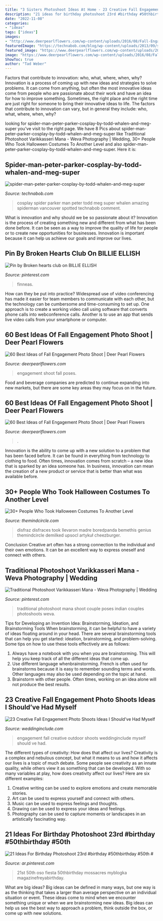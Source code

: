 ```yaml
---
title: "3 Sisters Photoshoot Ideas At Home - 23 Creative Fall Engagement Photo Shoots Ideas I Should’ve Had Myself"
description: "21 ideas for birthday photoshoot 23rd #birthday #50thbirthday #50th #"
date: "2022-11-08"
categories:
- "ideas"
tags: ["ideas"]
images:
- "http://www.deerpearlflowers.com/wp-content/uploads/2016/08/Fall-Engagement-Photo-Shoot-and-Poses-Ideas-19.jpg"
featuredImage: "https://technabob.com/blog/wp-content/uploads/2013/09/spider-man-peter-parker-cosplay-by-todd-whalen-and-meg-super-photography-3.jpg"
featured_image: "https://www.deerpearlflowers.com/wp-content/uploads/2016/08/Fall-Engagement-Photo-Shoot-and-Poses-Ideas-14.jpg"
image: "https://www.deerpearlflowers.com/wp-content/uploads/2016/08/Fall-Engagement-Photo-Shoot-and-Poses-Ideas-14.jpg"
ShowToc: true
author: "Tad Weber"
---
```



Factors that contribute to innovation: who, what, where, when, why?
Innovation is a process of coming up with new ideas and strategies to solve problems. It can come from anything, but often the most innovative ideas come from people who are passionate about their work and have an idea for how to improve something. Sometimes, the right place and the right time are just right for someone to bring their innovative ideas to life. The factors that contribute to innovation can vary, but in general they include: who, what, where, when, why?

	

		
looking for spider-man-peter-parker-cosplay-by-todd-whalen-and-meg-super you've visit to the right page. We have 8 Pics about spider-man-peter-parker-cosplay-by-todd-whalen-and-meg-super like Traditional Photoshoot Varikkasseri Mana - Weva Photography | Wedding, 30+ People Who Took Halloween Costumes To Another Level and also spider-man-peter-parker-cosplay-by-todd-whalen-and-meg-super. Here it is:
		
    
## Spider-man-peter-parker-cosplay-by-todd-whalen-and-meg-super

<img loading=lazy src="https://technabob.com/blog/wp-content/uploads/2013/09/spider-man-peter-parker-cosplay-by-todd-whalen-and-meg-super-photography-3.jpg" onerror="this.onerror=null;this.src='https://tse2.mm.bing.net/th?id=OIP.NyuGStWllfnxJvUKMe66qgHaLH&amp;pid=15.1';" alt="spider-man-peter-parker-cosplay-by-todd-whalen-and-meg-super">

_Source: technabob.com_

>cosplay spider parker man peter todd meg super whalen amazing spiderman vancouver spotted technabob comment. 

	

What is innovation and why should we be so passionate about it?
Innovation is the process of creating something new and different from what has been done before. It can be seen as a way to improve the quality of life for people or to create new opportunities for businesses. Innovation is important because it can help us achieve our goals and improve our lives.

    
## Pin By Broken Hearts Club On BILLIE ELLISH

<img loading=lazy src="https://i.pinimg.com/736x/7e/93/d3/7e93d35e750cb079384903728729383c.jpg" onerror="this.onerror=null;this.src='https://tse4.mm.bing.net/th?id=OIP.p3Ewhp9UV-CyHlZy_pBnqgHaHa&amp;pid=15.1';" alt="Pin by Broken hearts club on BILLIE ELLISH">

_Source: pinterest.com_

>finneas. 

	

How can they be put into practice?
Widespread use of video conferencing has made it easier for team members to communicate with each other, but the technology can be cumbersome and time-consuming to set up. One approach is to create a working video call using software that converts phone calls into webconference calls. Another is to use an app that sends live video calls from your smartphone or computer.

    
## 60 Best Ideas Of Fall Engagement Photo Shoot | Deer Pearl Flowers

<img loading=lazy src="http://www.deerpearlflowers.com/wp-content/uploads/2016/08/Fall-Engagement-Photo-Shoot-and-Poses-Ideas-19.jpg" onerror="this.onerror=null;this.src='https://tse4.mm.bing.net/th?id=OIP.xLMPSTg7BcR3Nh9S7H18mAHaLH&amp;pid=15.1';" alt="60 Best Ideas of Fall Engagement Photo Shoot | Deer Pearl Flowers">

_Source: deerpearlflowers.com_

>engagement shoot fall poses. 

	

Food and beverage companies are predicted to continue expanding into new markets, but there are some key areas they may focus on in the future.

    
## 60 Best Ideas Of Fall Engagement Photo Shoot | Deer Pearl Flowers

<img loading=lazy src="https://www.deerpearlflowers.com/wp-content/uploads/2016/08/Fall-Engagement-Photo-Shoot-and-Poses-Ideas-14.jpg" onerror="this.onerror=null;this.src='https://tse2.mm.bing.net/th?id=OIP.fnfMOl3wvU_PD2j-RQjdlQHaLF&amp;pid=15.1';" alt="60 Best Ideas of Fall Engagement Photo Shoot | Deer Pearl Flowers">

_Source: deerpearlflowers.com_

>. 

	

Innovation is the ability to come up with a new solution to a problem that has been faced before. It can be found in everything from technology to clothing to food. Often times, innovation comes from scratch – a new idea that is sparked by an idea someone has. In business, innovation can mean the creation of a new product or service that is better than what was available before.

    
## 30+ People Who Took Halloween Costumes To Another Level

<img loading=lazy src="https://i0.wp.com/themindcircle.com/wp-content/uploads/2017/10/creative-halloween-costumes-20.jpg" onerror="this.onerror=null;this.src='https://tse3.mm.bing.net/th?id=OIP.BBSEaE2_1wCMV40YOLyFagHaJ_&amp;pid=15.1';" alt="30+ People Who Took Halloween Costumes To Another Level">

_Source: themindcircle.com_

>disfraz disfraces took llevaron madre boredpanda bemethis genius themindcircle demilked upsocl artykuł cheezburger. 

	

Conclusion
Creative art often has a strong connection to the individual and their own emotions. It can be an excellent way to express oneself and connect with others.

    
## Traditional Photoshoot Varikkasseri Mana - Weva Photography | Wedding

<img loading=lazy src="https://i.pinimg.com/736x/5e/13/00/5e13006e7fe2e2b14dc45a13bce03bf1.jpg" onerror="this.onerror=null;this.src='https://tse3.mm.bing.net/th?id=OIP.JWfkmmJ3sNAzuiEItM7cagHaLH&amp;pid=15.1';" alt="Traditional Photoshoot Varikkasseri Mana - Weva Photography | Wedding">

_Source: pinterest.com_

>traditional photoshoot mana shoot couple poses indian couples photoshoots weva. 

	

Tips for Developing an Invention Idea: Brainstorming, Ideation, and Brainstorming Tools
When brainstorming, it can be helpful to have a variety of ideas floating around in your head. There are several brainstorming tools that can help you get started: ideation, brainstorming, and problem-solving. Some tips on how to use these tools effectively are as follows: 
1. Always have a notebook with you when you are brainstorming. This will help you keep track of all the different ideas that come up. 
2. Use different language whenbrainstorming. French is often used for brainstorms because it is easy to remember sounding terms and words. Other languages may also be used depending on the topic at hand. 
3. Brainstorm with other people. Often times, working on an idea alone will not produce the best results.

    
## 23 Creative Fall Engagement Photo Shoots Ideas I Should’ve Had Myself

<img loading=lazy src="https://www.weddinginclude.com/wp-content/uploads/2017/06/Romantic-outdoor-engagement-photo-ideas.jpg" onerror="this.onerror=null;this.src='https://tse1.mm.bing.net/th?id=OIP.Cc2NZR48j6r4cpPDggNtmQHaJ9&amp;pid=15.1';" alt="23 Creative Fall Engagement Photo Shoots Ideas I Should’ve Had Myself">

_Source: weddinginclude.com_

>engagement fall creative outdoor shoots weddinginclude myself should ve had. 

	

The different types of creativity: How does that affect our lives?
Creativity is a complex and nebulous concept, but what it means to us and how it affects our lives is a topic of much debate. Some people see creativity as an innate quality, while others view it as something that can be developed. With so many variables at play, how does creativity affect our lives? Here are six different examples: 
1. Creative writing can be used to explore emotions and create memorable stories.
2. Art can be used to express yourself and connect with others.
3. Music can be used to express feelings and thoughts.
4. Drawing can be used to express your ideas and feelings.
5. Photography can be used to capture moments or landscapes in an artistically fascinating way. 

    
## 21 Ideas For Birthday Photoshoot 23rd #birthday #50thbirthday #50th #

<img loading=lazy src="https://i.pinimg.com/736x/8c/02/e4/8c02e4ed0a7abe72349615a3d1ed09bf.jpg" onerror="this.onerror=null;this.src='https://tse1.mm.bing.net/th?id=OIP.po7F28q319BWLBcG2Lv-GQHaNv&amp;pid=15.1';" alt="21 Ideas For Birthday Photoshoot 23rd #birthday #50thbirthday #50th #">

_Source: ar.pinterest.com_

>21st 50th oso fiesta 50thbirthday mossacres myblogka magazinefreyabirthday. 

	

What are big ideas?
Big ideas can be defined in many ways, but one way is as the thinking that takes a larger than average perspective on an individual situation or event. These ideas come to mind when we encounter something unique or when we are brainstorming new ideas. Big ideas can help us see the best way to approach a problem, think outside the box, or come up with new solutions.


